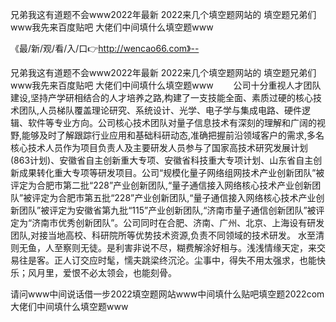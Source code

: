 兄弟我这有道题不会www2022年最新
2022来几个填空题网站的
填空题兄弟们www我先来百度贴吧
大佬们中间填什么填空题www


《最/新/观/看/入/口👉http://wencao66.com》--

兄弟我这有道题不会www2022年最新
2022来几个填空题网站的
填空题兄弟们www我先来百度贴吧
大佬们中间填什么填空题www
　　公司十分重视人才团队建设,坚持产学研相结合的人才培养之路,构建了一支技能全面、素质过硬的核心技术团队,人员梯队覆盖理论研究、系统设计、光学、电子学与集成电路、硬件逻辑、软件等专业方向。公司核心技术团队对量子信息技术有深刻的理解和广阔的视野,能够及时了解跟踪行业应用和基础科研动态,准确把握前沿领域客户的需求,多名核心技术人员作为项目负责人及主要研发人员参与了国家高技术研究发展计划(863计划)、安徽省自主创新重大专项、安徽省科技重大专项计划、山东省自主创新成果转化重大专项等研发项目。公司“规模化量子网络组网技术产业创新团队”被评定为合肥市第二批“228”产业创新团队,“量子通信接入网络核心技术产业创新团队”被评定为合肥市第五批“228”产业创新团队,“量子通信接入网络核心技术产业创新团队”被评定为安徽省第九批“115”产业创新团队,“济南市量子通信创新团队”被评定为“济南市优秀创新团队”。公司同时在合肥、济南、广州、北京、上海设有研发团队,对接当地高校、科研院所等优势技术资源,负责不同领域的技术研发。
水至清则无鱼，人至察则无徒。是利害非说不尽，糊费解涂好相与。浅浅情缘天定，来交易往是客。正人订交应时髦，懦夫跳梁终沉沦。尘事中，得失不用太强求，也能快乐；风月里，爱恨不必太领会，也能刻骨。





请问www中间说话借一步2022填空题网站www中间填什么贴吧填空题2022com大佬们中间填什么填空题www

